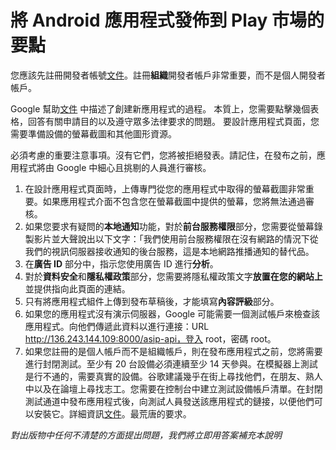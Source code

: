 # 將 Android 應用程式發佈到 Play 市場的要點

您應該先註冊開發者帳號[文件](https://support.google.com/googleplay/android-developer/answer/6112435)。註冊**組織**開發者帳戶非常重要，而不是個人開發者帳戶。

Google 幫助[文件](https://support.google.com/googleplay/android-developer/answer/9859152) 中描述了創建新應用程式的過程。
本質上，您需要點擊幾個表格，回答有關申請目的以及遵守眾多法律要求的問題。
要設計應用程式頁面，您需要準備設備的螢幕截圖和其他圖形資源。

必須考慮的重要注意事項。沒有它們，您將被拒絕發表。請記住，在發布之前，應用程式將由 Google 中細心且挑剔的人員進行審核。

1. 在設計應用程式頁面時，上傳專門從您的應用程式中取得的螢幕截圖非常重要。如果應用程式介面不包含您在螢幕截圖中提供的螢幕，您將無法通過審核。
2. 如果您要求有疑問的**本地通知**功能，對於**前台服務權限**部分，您需要從螢幕錄製影片並大聲說出以下文字：「我們使用前台服務權限在沒有網路的情況下從我們的視訊伺服器接收通知的後台服務，這是本地網路推播通知的替代品。
3. 在**廣告 ID** 部分中，指示您使用廣告 ID 進行**分析**。
4. 對於**資料安全**和**隱私權政策**部分，您需要將隱私權政策文字**放置在您的網站上**並提供指向此頁面的連結。
5. 只有將應用程式組件上傳到發布草稿後，才能填寫**內容評級**部分。
6. 如果您的應用程式沒有演示伺服器，Google 可能需要一個測試帳戶來檢查該應用程式。向他們傳遞此資料以進行連接：URL http://136.243.144.109:8000/asip-api，登入 root，密碼 root。
7. 如果您註冊的是個人帳戶而不是組織帳戶，則在發布應用程式之前，您將需要進行封閉測試。至少有 20 台設備必須連續至少 14 天參與。在模擬器上測試是行不通的，需要真實的設備。谷歌建議幾乎在街上尋找他們，在朋友、熟人中以及在論壇上尋找志工。您需要在控制台中建立測試設備帳戶清單。在封閉測試通道中發布應用程式後，向測試人員發送該應用程式的鏈接，以便他們可以安裝它。詳細資訊[文件](https://support.google.com/googleplay/android-developer/answer/14151465)。最荒唐的要求。

_對出版物中任何不清楚的方面提出問題，我們將立即用答案補充本說明_